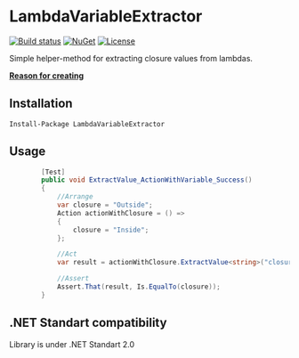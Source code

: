 # LambdaVariableExtractor
[![Build status](https://ci.appveyor.com/api/projects/status/9jlgf27ulx2rqv9b/branch/master?svg=true)](https://ci.appveyor.com/project/EgorGrishechko/lambdavariableextractor/branch/master)
[![NuGet](https://img.shields.io/nuget/v/LambdaVariableExtractor.svg)](https://www.nuget.org/packages/LambdaVariableExtractor/)
[![License](https://img.shields.io/badge/license-MIT-blue.svg)](LICENSE.md)

Simple helper-method for extracting closure values from lambdas.

**[Reason for creating](http://egorikas.com/getting-closure-variable-from-lambda-expression/)**

## Installation

`Install-Package LambdaVariableExtractor`

## Usage

```csharp
        [Test]
        public void ExtractValue_ActionWithVariable_Success()
        {
            //Arrange
            var closure = "Outside";
            Action actionWithClosure = () =>
            {
                closure = "Inside";
            };

            //Act
            var result = actionWithClosure.ExtractValue<string>("closure");

            //Assert
            Assert.That(result, Is.EqualTo(closure));
        }
```

## .NET Standart compatibility
Library is under .NET Standart 2.0 
